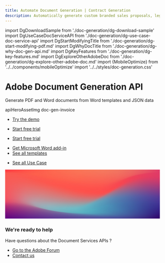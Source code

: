 ```yaml
---
title: Automate Document Generation | Contract Generation
description: Automatically generate custom branded sales proposals, legal contracts, and invoices from Word templates and your dynamic data. Learn more today.
---
```


import DgDownloadSample from './doc-generation/dg-download-sample'
import DgUseCaseDocServiceAPI from './doc-generation/dg-use-case-doc-service-api'
import DgStartModifyingTitle from './doc-generation/dg-start-modifying-pdf.md'
import DgWhyDocTitle from './doc-generation/dg-why-doc-gen-api.md'
import DgKeyFeatures from './doc-generation/dg-key-features.md'
import DgExploreOtherAdobeDoc from './doc-generation/dg-explore-other-adobe-doc.md'
import {MobileOptimize} from '../../components/mobileOptimize'
import '../../styles/doc-generation.css'

<Hero slots="heading, text, assetsImg, buttons" customLayout variant="fullwidth" className="herobgImage"/>

# Adobe Document Generation API

Generate PDF and Word documents from Word templates and JSON data

apiHeroAssetImg doc-gen-invoice

- [Try the demo](https://adobe.com/go/dcdocgen_api_demo)


<!-- Why Document Generation API -->

<WrapperComponent slots="content" repeat="1" theme="lightest"/>
<DgWhyDocTitle/>

<TextBlock slots="buttons" isCentered theme="lightest padding-top-zero why-doc-get-started-btn" primaryOutline/>

- [Start free trial](https://dc.stage.acrobat.com/dc-integration-creation-app-cdn/index.html?api=document-generation-api)

<!-- Key Features of Adobe Document Generation API -->
<WrapperComponent slots="content" repeat="1" theme="light"/>

<DgKeyFeatures/>

<TextBlock slots="buttons" isCentered theme="light padding-top-zero why-doc-get-started-btn"/>

- [Start free trial](https://dc.stage.acrobat.com/dc-integration-creation-app-cdn/index.html?api=document-generation-api)

<MobileOptimize/>

<!-- Download Sample Templates and Data to Get Started -->

<WrapperComponent slots="content" repeat="1" theme="lightest"/>

<DgDownloadSample/>

<TextBlock slots="buttons" theme="lightest" isCentered className='blade-bottom-content ms-word-add-in-title'/>

- [Get Microsoft Word add-in](https://www.adobe.com/go/pdfEmbedAPI_demo)
- [See all templates](./doc-gen-api-template.md)

<!--  Start Modifying PDFs in a few Minutes -->
<WrapperComponent slots="content" theme="light"/>
<DgStartModifyingTitle/>

<!-- Use case for Document Services API -->
<WrapperComponent slots="content" repeat="1" theme="lightest"/>

<DgUseCaseDocServiceAPI/>

<TextBlock slots="buttons" theme="lightest" isCentered className="padding-5"/>

- [See all Use Case](/src/pages/use-cases/agreements-and-contracts/sales-proposals-and-contracts/)

<!-- Explore other Adobe Document Cloud services -->

<WrapperComponent slots="content" repeat="1" theme="light"/>
<DgExploreOtherAdobeDoc/>

<!-- Summary Block -->
<SummaryBlock slots="image, heading, text, buttons" theme="lightest" background="white"/>

![summary block bg img](../images/bg-hero.jpeg)

### We're ready to help

Have questions about the Document Services APIs ?

- [Go to the Adobe Forum](https://www.adobe.com/go/pdftoolsapi_forum)
- [Contact us](../pricing/contact-us.md)
